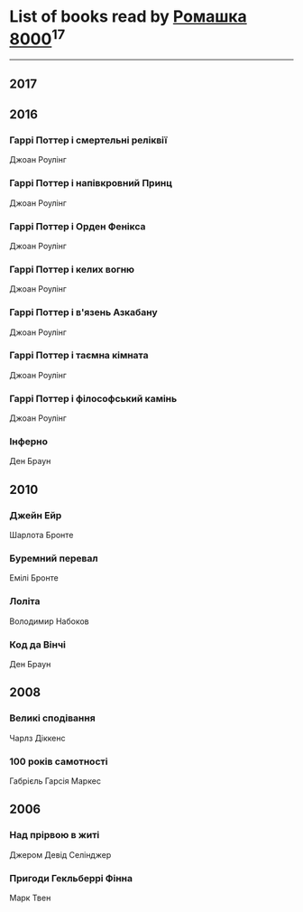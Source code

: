 # List of books read by [Ромашка 8000](https://www.facebook.com/app_scoped_user_id/1367562056650260/)<sup>17</sup>
---

## 2017




## 2016

### Гаррі Поттер і смертельні реліквії
Джоан Роулінг


### Гаррі Поттер і напівкровний Принц
Джоан Роулінг


### Гаррі Поттер і Орден Фенікса
Джоан Роулінг


### Гаррі Поттер і келих вогню
Джоан Роулінг


### Гаррі Поттер і в'язень Азкабану
Джоан Роулінг


### Гаррі Поттер і таємна кімната
Джоан Роулінг


### Гаррі Поттер і філософський камінь
Джоан Роулінг


### Інферно
Ден Браун



## 2010

### Джейн Ейр
Шарлота Бронте


### Буремний перевал
Емілі Бронте


### Лоліта
Володимир Набоков


### Код да Вінчі
Ден Браун



## 2008

### Великі сподівання
Чарлз Діккенс


### 100 років самотності
Габрієль Гарсія Маркес



## 2006

### Над прірвою в житі
Джером Девід Селінджер


### Пригоди Гекльберрі Фінна
Марк Твен



